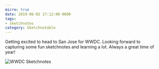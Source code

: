 ```yaml
---
micro: true
date: 2019-06-02 17:12:00-0600
tags:
- sketchnotes
category: Sketchnotable
---
```


Getting excited to head to San Jose for WWDC. Looking forward to capturing some fun sketchnotes and learning a lot. Always a great time of year!

<img src="https://www.sketchnotable.com/uploads/2019/0520ae6adf.png" alt="WWDC Sketchnotes" />